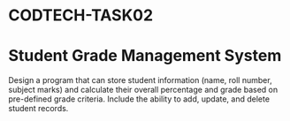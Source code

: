 # CODTECH-TASK02
# Student Grade Management System
Design a program that can store student information (name, roll number, subject marks)
and calculate their overall percentage and grade based on pre-defined grade criteria.
Include the ability to add, update, and delete student records.
